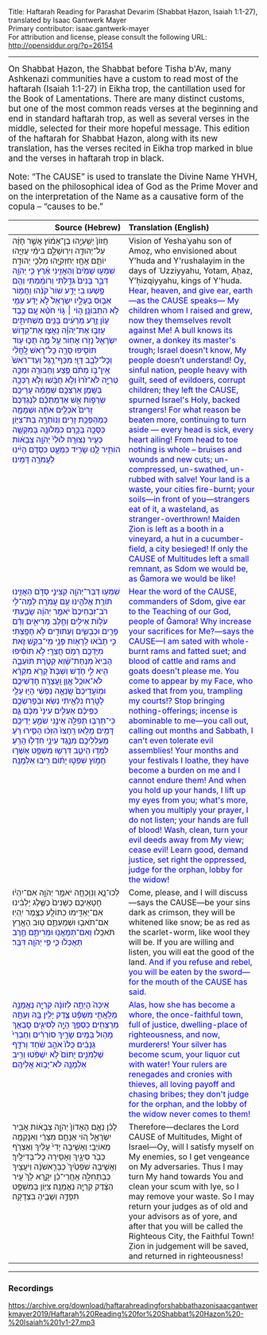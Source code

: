 <html>
<head></head>
<body>
Title: Haftarah Reading for Parashat Devarim (Shabbat Ḥazon, Isaiah 1:1-27), translated by Isaac Gantwerk Mayer<br />
Primary contributor: isaac.gantwerk-mayer<br />
For attribution and license, please consult the following URL: <a href="http://opensiddur.org/?p=26154">http://opensiddur.org/?p=26154</a>
<p />
<hr />

<div class="english" style="font-size: 1.2em;">
On Shabbat Ḥazon, the Shabbat before Tisha b'Av, many Ashkenazi communities have a custom to read most of the haftarah (Isaiah 1:1-27) in Eikha trop, the cantillation used for the Book of Lamentations. There are many distinct customs, but one of the most common reads verses at the beginning and end in standard haftarah trop, as well as several verses in the middle, selected for their more hopeful message. This edition of the haftarah for Shabbat Ḥazon, along with its new translation, has the verses recited in Eikha trop marked in blue and the verses in haftarah trop in black.

Note: “The CAUSE” is used to translate the Divine Name YHVH, based on the philosophical idea of God as the Prime Mover and on the interpretation of the Name as a causative form of the copula – “causes to be.”
</div>

<table style="margin-left: auto;margin-right: auto;" class="draggable">
<thead><tr><th id="x" style="text-align: right;">Source (Hebrew)</th><th style="text-align: left;">Translation (English)</th></tr></thead>
<tbody>
<tr><td style="vertical-align:top;" width="46%">
<div class="liturgy"><span lang="he">
חֲזוֹן֙ יְשַֽׁעְיָ֣הוּ בֶן־אָמ֔וֹץ אֲשֶׁ֣ר חָזָ֔ה עַל־יְהוּדָ֖ה וִירֽוּשָׁלָ֑&#x200d;ִם בִּימֵ֨י עֻזִּיָּ֧הוּ יוֹתָ֛ם אָחָ֥ז יְחִזְקִיָּ֖הוּ מַלְכֵ֥י יְהוּדָֽה׃ <span style="color: blue;">שִׁמְע֤וּ שָׁמַ֙יִם֙ וְהַאֲזִ֣ינִי אֶ֔רֶץ כִּ֥י יְהֹוָ֖ה דִּבֵּ֑ר בָּנִים֙ גִּדַּ֣לְתִּי וְרוֹמַ֔מְתִּי וְהֵ֖ם פָּ֥שְׁעוּ בִֽי׃ יָדַ֥ע שׁוֹר֙ קֹנֵ֔הוּ וַחֲמ֖וֹר אֵב֣וּס בְּעָלָ֑יו יִשְׂרָאֵל֙ לֹ֣א יָדַ֔ע עַמִּ֖י לֹ֥א הִתְבּוֹנָֽן׃ ה֣וֹי ׀ גּ֣וֹי חֹטֵ֗א עַ֚ם כֶּ֣בֶד עָוֺ֔ן זֶ֣רַע מְרֵעִ֔ים בָּנִ֖ים מַשְׁחִיתִ֑ים עָזְב֣וּ אֶת־יְהֹוָ֗ה נִֽאֲצ֛וּ אֶת־קְד֥וֹשׁ יִשְׂרָאֵ֖ל נָזֹ֥רוּ אָחֽוֹר׃ עַ֣ל מֶ֥ה תֻכּ֛וּ ע֖וֹד תּוֹסִ֣יפוּ סָרָ֑ה כׇּל־רֹ֣אשׁ לׇֽחֳלִ֔י וְכׇל־לֵבָ֖ב דַּוָּֽי׃ מִכַּף־רֶ֤גֶל וְעַד־רֹאשׁ֙ אֵֽין־בּ֣וֹ מְתֹ֔ם פֶּ֥צַע וְחַבּוּרָ֖ה וּמַכָּ֣ה טְרִיָּ֑ה לֹא־זֹ֙רוּ֙ וְלֹ֣א חֻבָּ֔שׁוּ וְלֹ֥א רֻכְּכָ֖ה בַּשָּֽׁמֶן׃ אַרְצְכֶ֣ם שְׁמָמָ֔ה עָרֵיכֶ֖ם שְׂרֻפ֣וֹת אֵ֑שׁ אַדְמַתְכֶ֗ם לְנֶגְדְּכֶם֙ זָרִים֙ אֹכְלִ֣ים אֹתָ֔הּ וּשְׁמָמָ֖ה כְּמַהְפֵּכַ֥ת זָרִֽים׃ וְנוֹתְרָ֥ה בַת־צִיּ֖וֹן כְּסֻכָּ֣ה בְכָ֑רֶם כִּמְלוּנָ֥ה בְמִקְשָׁ֖ה כְּעִ֥יר נְצוּרָֽה׃ לוּלֵי֙ יְהֹוָ֣ה צְבָא֔וֹת הוֹתִ֥יר לָ֛נוּ שָׂרִ֖יד כִּמְעָ֑ט כִּסְדֹ֣ם הָיִ֔ינוּ לַעֲמֹרָ֖ה דָּמִֽינוּ׃ </span>
</span></div></td>
 
<td style="vertical-align:top;" width="53%">
<div class="english">
Vision of Yeshaʿyahu son of Amoẓ, who envisioned about Y'huda and Y'rushalayim in the days of ʿUzziyyahu, Yotam, Aḥaz, Y'ḥizqiyyahu, kings of Y'huda. <span style="color: blue;">Hear, heaven, and give ear, earth—as the CAUSE speaks— My children whom I raised and grew, now they themselves revolt against Me! A bull knows its owner, a donkey its master's trough; Israel doesn't know, My people doesn’t understand! Oy, sinful nation, people heavy with guilt, seed of evildoers, corrupt children; they left the CAUSE, spurned Israel's Holy, backed strangers! For what reason be beaten more, continuing to turn aside — every head is sick, every heart ailing! From head to toe nothing is whole – bruises and wounds and new cuts; un-compressed, un-swathed, un-rubbed with salve! Your land is a waste, your cities fire-burnt; your soils—in front of you—strangers eat of it, a wasteland, as stranger-overthrown! Maiden Ẓion is left as a booth in a vineyard, a hut in a cucumber-field, a city besieged! If only the CAUSE of Multitudes left a small remnant, as Sdom we would be, as Ğamora we would be like!</span>
</div></td></tr>


<tr><td style="vertical-align:top;" width="46%">
<div class="liturgy"><span lang="he">
<span style="color: blue;">שִׁמְע֥וּ דְבַר־יְהֹוָ֖ה קְצִינֵ֣י סְדֹ֑ם הַאֲזִ֛ינוּ תּוֹרַ֥ת אֱלֹהֵ֖ינוּ עַ֥ם עֲמֹרָֽה׃ לָמָּה־לִּ֤י רֹב־זִבְחֵיכֶם֙ יֹאמַ֣ר יְהֹוָ֔ה שָׂבַ֛עְתִּי עֹל֥וֹת אֵילִ֖ים וְחֵ֣לֶב מְרִיאִ֑ים וְדַ֨ם פָּרִ֧ים וּכְבָשִׂ֛ים וְעַתּוּדִ֖ים לֹ֥א חָפָֽצְתִּי׃ כִּ֣י תָבֹ֔אוּ לֵֽרָא֖וֹת פָּנָ֑י מִֽי־בִקֵּ֥שׁ זֹ֛את מִיֶּדְכֶ֖ם רְמֹ֥ס חֲצֵרָֽי׃ לֹ֣א תוֹסִ֗יפוּ הָבִיא֙ מִנְחַת־שָׁ֔וְא קְטֹ֧רֶת תּוֹעֵבָ֛ה הִ֖יא לִ֑י חֹ֤דֶשׁ וְשַׁבָּת֙ קְרֹ֣א מִקְרָ֔א לֹא־אוּכַ֥ל אָ֖וֶן וַֽעֲצָרָֽה׃ חׇדְשֵׁיכֶ֤ם וּמֽוֹעֲדֵיכֶם֙ שָֽׂנְאָ֣ה נַפְשִׁ֔י הָי֥וּ עָלַ֖י לָטֹ֑רַח נִלְאֵ֖יתִי נְשֹֽׂא׃ וּבְפָרִשְׂכֶ֣ם כַּפֵּיכֶ֗ם אַעְלִ֤ים עֵינַי֙ מִכֶּ֔ם גַּ֛ם כִּֽי־תַרְבּ֥וּ תְפִלָּ֖ה אֵינֶ֣נִּי שֹׁמֵ֑עַ יְדֵיכֶ֖ם דָּמִ֥ים מָלֵֽאוּ׃ רַֽחֲצוּ֙ הִזַּכּ֔וּ הָסִ֛ירוּ רֹ֥עַ מַעַלְלֵיכֶ֖ם מִנֶּ֣גֶד עֵינָ֑י חִדְל֖וּ הָרֵֽעַ׃ לִמְד֥וּ הֵיטֵ֛ב דִּרְשׁ֥וּ מִשְׁפָּ֖ט אַשְּׁר֣וּ חָמ֑וֹץ שִׁפְט֣וּ יָת֔וֹם רִ֖יבוּ אַלְמָנָֽה׃ </span>
</span></div></td>
 
<td style="vertical-align:top;" width="53%">
<div class="english">
<span style="color: blue;">Hear the word of the CAUSE, commanders of Sdom, give ear to the Teaching of our God, people of Ğamora! Why increase your sacrifices for Me?—says the CAUSE—I am sated with whole-burnt rams and fatted suet; and blood of cattle and rams and goats doesn't please me. You come to appear by my Face, who asked that from you, trampling my courts!? Stop bringing nothing-offerings; incense is abominable to me—you call out, calling out months and Sabbath, I can't even tolerate evil assemblies! Your months and your festivals I loathe, they have become a burden on me and I cannot endure them! And when you hold up your hands, I lift up my eyes from you; what's more, when you multiply your prayer, I do not listen; your hands are full of blood!  Wash, clean, turn your evil deeds away from My view; cease evil! Learn good, demand justice, set right the oppressed, judge for the orphan, lobby for the widow!</span>
</div></td></tr>


<tr><td style="vertical-align:top;" width="46%">
<div class="liturgy"><span lang="he">
לְכוּ־נָ֛א וְנִוָּכְחָ֖ה יֹאמַ֣ר יְהֹוָ֑ה אִם־יִהְי֨וּ חֲטָאֵיכֶ֤ם כַּשָּׁנִים֙ כַּשֶּׁ֣לֶג יַלְבִּ֔ינוּ אִם־יַאְדִּ֥ימוּ כַתּוֹלָ֖ע כַּצֶּ֥מֶר יִֽהְיֽוּ׃ אִם־תֹּאב֖וּ וּשְׁמַעְתֶּ֑ם ט֥וּב הָאָ֖רֶץ תֹּאכֵֽלוּ׃ <span style="color: blue;">וְאִם־תְּמָאֲנ֖וּ וּמְרִיתֶ֑ם חֶ֣רֶב תְּאֻכְּל֔וּ כִּ֛י פִּ֥י יְהֹוָ֖ה דִּבֵּֽר׃</span>
</span></div></td>
 
<td style="vertical-align:top;" width="53%">
<div class="english">
Come, please, and I will discuss—says the CAUSE—be your sins dark as crimson, they will be whitened like snow; be as red as the scarlet-worm, like wool they will be. If you are willing and listen, you will eat the good of the land. <span style="color: blue;">And if you refuse and rebel, you will be eaten by the sword—for the mouth of the CAUSE has said.</span>
</div></td></tr>


<tr><td style="vertical-align:top;" width="46%">
<div class="liturgy"><span lang="he">
<span style="color: blue;">אֵיכָה֙ הָיְתָ֣ה לְזוֹנָ֔ה קִרְיָ֖ה נֶאֱמָנָ֑ה מְלֵֽאֲתִ֣י מִשְׁפָּ֗ט צֶ֛דֶק יָלִ֥ין בָּ֖הּ וְעַתָּ֥ה מְרַצְּחִֽים׃ כַּסְפֵּ֖ךְ הָיָ֣ה לְסִיגִ֑ים סׇבְאֵ֖ךְ מָה֥וּל בַּמָּֽיִם׃ שָׂרַ֣יִךְ סוֹרְרִ֗ים וְחַבְרֵי֙ גַּנָּבִ֔ים כֻּלּוֹ֙ אֹהֵ֣ב שֹׁ֔חַד וְרֹדֵ֖ף שַׁלְמֹנִ֑ים יָתוֹם֙ לֹ֣א יִשְׁפֹּ֔טוּ וְרִ֥יב אַלְמָנָ֖ה לֹא־יָב֥וֹא אֲלֵיהֶֽם׃ </span>
</span></div></td>
 
<td style="vertical-align:top;" width="53%">
<div class="english">
<span style="color: blue;">Alas, how she has become a whore, the once-faithful town, full of justice, dwelling-place of righteousness, and now, murderers! Your silver has become scum, your liquor cut with water! Your rulers are renegades and cronies with thieves, all loving payoff and chasing bribes; they don't judge for the orphan, and the lobby of the widow never comes to them!</span>
</div></td></tr>


<tr><td style="vertical-align:top;" width="46%">
<div class="liturgy"><span lang="he">
לָכֵ֗ן נְאֻ֤ם הָאָדוֹן֙ יְהֹוָ֣ה צְבָא֔וֹת אֲבִ֖יר יִשְׂרָאֵ֑ל ה֚וֹי אֶנָּחֵ֣ם מִצָּרַ֔י וְאִנָּקְמָ֖ה מֵאוֹיְבָֽי׃ וְאָשִׁ֤יבָה יָדִי֙ עָלַ֔יִךְ וְאֶצְרֹ֥ף כַּבֹּ֖ר סִיגָ֑יִךְ וְאָסִ֖ירָה כׇּל־בְּדִילָֽיִךְ׃ וְאָשִׁ֤יבָה שֹׁפְטַ֙יִךְ֙ כְּבָרִ֣אשֹׁנָ֔ה וְיֹעֲצַ֖יִךְ כְּבַתְּחִלָּ֑ה אַֽחֲרֵי־כֵ֗ן יִקָּ֤רֵא לָךְ֙ עִ֣יר הַצֶּ֔דֶק קִרְיָ֖ה נֶאֱמָנָֽה׃ צִיּ֖וֹן בְּמִשְׁפָּ֣ט תִּפָּדֶ֑ה וְשָׁבֶ֖יהָ בִּצְדָקָֽה׃
</span></div></td>
 
<td style="vertical-align:top;" width="53%">
<div class="english">
Therefore—declares the Lord CAUSE of Multitudes, Might of Israel—Oy, will I satisfy myself on My enemies, so I get vengeance on My adversaries. Thus I may turn My hand towards You and clean your scum with lye, so I may remove your waste. So I may return your judges as of old and your advisors as of yore, and after that you will be called the Righteous City, the Faithful Town! Ẓion in judgement will be saved, and returned in righteousness!
</div></td></tr>
</tbody></table>

<hr />

<h3>Recordings</h3>

https://archive.org/download/haftarahreadingforshabbathazonisaacgantwerkmayer2019/Haftarah%20Reading%20for%20Shabbat%20Hazon%20-%20Isaiah%201v1-27.mp3
</body>
</html>